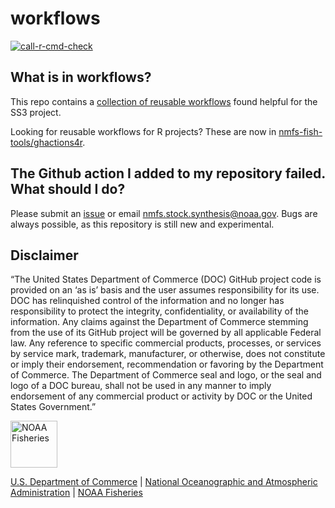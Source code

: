 # workflows

[![call-r-cmd-check](https://github.com/nmfs-stock-synthesis/workflows/actions/workflows/call-r-cmd-check.yml/badge.svg)](https://github.com/nmfs-stock-synthesis/workflows/actions/workflows/call-r-cmd-check.yml)

## What is in workflows?

This repo contains a [collection of reusable workflows](https://github.com/nmfs-stock-synthesis/workflows/tree/main/.github/workflows) found helpful for the SS3 project. 

Looking for reusable workflows for R projects? These are now in [nmfs-fish-tools/ghactions4r](https://github.com/nmfs-fish-tools/ghactions4r).

## The Github action I added to my repository failed. What should I do?

Please submit an [issue](https://github.com/nmfs-stock-synthesis/workflows/issues) or email nmfs.stock.synthesis@noaa.gov. Bugs are always possible, as this repository is still new and experimental.

## Disclaimer

“The United States Department of Commerce (DOC) GitHub project code is provided on an ‘as is’ basis and the user assumes responsibility for its use. DOC has relinquished control of the information and no longer has responsibility to protect the integrity, confidentiality, or availability of the information. Any claims against the Department of Commerce stemming from the use of its GitHub project will be governed by all applicable Federal law. Any reference to specific commercial products, processes, or services by service mark, trademark, manufacturer, or otherwise, does not constitute or imply their endorsement, recommendation or favoring by the Department of Commerce. The Department of Commerce seal and logo, or the seal and logo of a DOC bureau, shall not be used in any manner to imply endorsement of any commercial product or activity by DOC or the United States Government.”

<img src="https://raw.githubusercontent.com/nmfs-general-modeling-tools/nmfspalette/main/man/figures/noaa-fisheries-rgb-2line-horizontal-small.png" height="75" alt="NOAA Fisheries">

[U.S. Department of Commerce](https://www.commerce.gov/) | [National Oceanographic and Atmospheric Administration](https://www.noaa.gov) | [NOAA Fisheries](https://www.fisheries.noaa.gov/)
